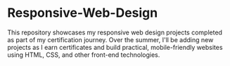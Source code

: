 # Responsive-Web-Design
This repository showcases my responsive web design projects completed as part of my certification journey. Over the summer, I'll be adding new projects as I earn certificates and build practical, mobile-friendly websites using HTML, CSS, and other front-end technologies.  
